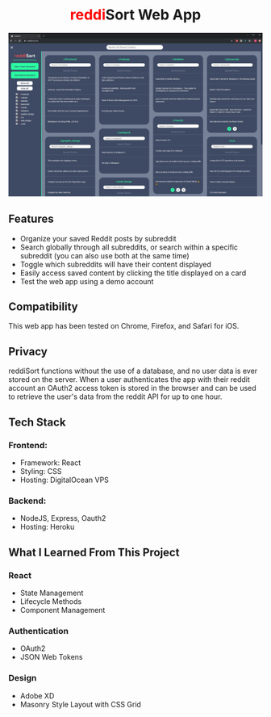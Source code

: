 # <center style="font-weight: bold"><span style="color:red">reddi</span>Sort Web App</center>

![Philadelphia's Magic Gardens. This place was so cool!](./assets/screenshot.jpg "Screenshot for README")

## Features
- Organize your saved Reddit posts by subreddit
- Search globally through all subreddits, or search within a specific subreddit (you can also use both at the same time)
- Toggle which subreddits will have their content displayed
- Easily access saved content by clicking the title displayed on a card
- Test the web app using a demo account

## Compatibility

This web app has been tested on Chrome, Firefox, and Safari for iOS.

## Privacy
reddiSort functions without the use of a database, and no user data is ever stored on the server. When a user authenticates the app with their reddit account an OAuth2 access token is stored in the browser and can be used to retrieve the user's data from the reddit API for up to one hour.

## Tech Stack

### Frontend:
- Framework: React
- Styling: CSS
- Hosting: DigitalOcean VPS

### Backend:
- NodeJS, Express, Oauth2
- Hosting: Heroku

## What I Learned From This Project

### React
- State Management
- Lifecycle Methods
- Component Management

### Authentication
- OAuth2
- JSON Web Tokens

### Design
- Adobe XD
- Masonry Style Layout with CSS Grid
